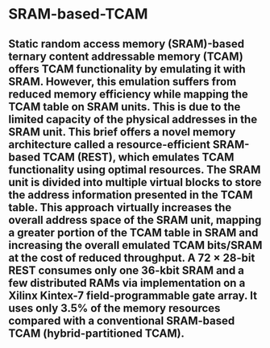 # SRAM-based-TCAM
## Static random access memory (SRAM)-based ternary content addressable memory (TCAM) offers TCAM functionality by emulating it with SRAM. However, this emulation suffers from reduced memory efficiency while mapping the TCAM table on SRAM units. This is due to the limited capacity of the physical addresses in the SRAM unit. This brief offers a novel memory architecture called a resource-efficient SRAM-based TCAM (REST), which emulates TCAM functionality using optimal resources. The SRAM unit is divided into multiple virtual blocks to store the address information presented in the TCAM table. This approach virtually increases the overall address space of the SRAM unit, mapping a greater portion of the TCAM table in SRAM and increasing the overall emulated TCAM bits/SRAM at the cost of reduced throughput. A 72 × 28-bit REST consumes only one 36-kbit SRAM and a few distributed RAMs via implementation on a Xilinx Kintex-7 field-programmable gate array. It uses only 3.5% of the memory resources compared with a conventional SRAM-based TCAM (hybrid-partitioned TCAM).
